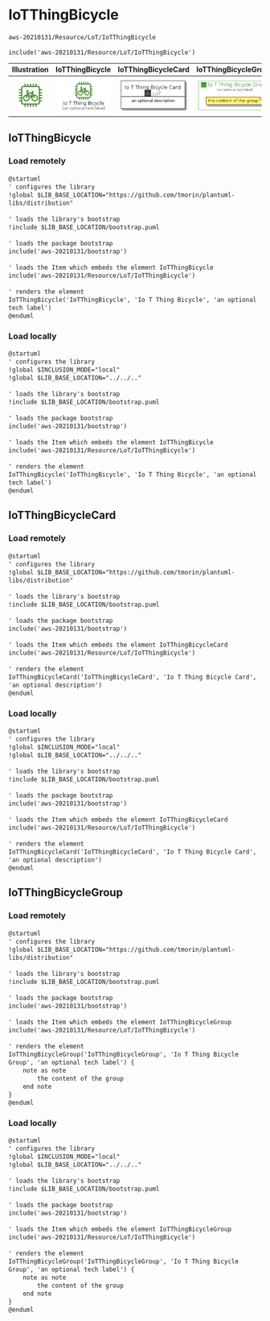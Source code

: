 # IoTThingBicycle


```text
aws-20210131/Resource/LoT/IoTThingBicycle
```

```text
include('aws-20210131/Resource/LoT/IoTThingBicycle')
```



| Illustration | IoTThingBicycle | IoTThingBicycleCard | IoTThingBicycleGroup |
| :---: | :---: | :---: | :---: |
| ![illustration for Illustration](../../../aws-20210131/Resource/LoT/IoTThingBicycle.png) | ![illustration for IoTThingBicycle](../../../aws-20210131/Resource/LoT/IoTThingBicycle.Local.png) | ![illustration for IoTThingBicycleCard](../../../aws-20210131/Resource/LoT/IoTThingBicycleCard.Local.png) | ![illustration for IoTThingBicycleGroup](../../../aws-20210131/Resource/LoT/IoTThingBicycleGroup.Local.png) |




## IoTThingBicycle

### Load remotely
```plantuml
@startuml
' configures the library
!global $LIB_BASE_LOCATION="https://github.com/tmorin/plantuml-libs/distribution"

' loads the library's bootstrap
!include $LIB_BASE_LOCATION/bootstrap.puml

' loads the package bootstrap
include('aws-20210131/bootstrap')

' loads the Item which embeds the element IoTThingBicycle
include('aws-20210131/Resource/LoT/IoTThingBicycle')

' renders the element
IoTThingBicycle('IoTThingBicycle', 'Io T Thing Bicycle', 'an optional tech label')
@enduml
```

### Load locally
```plantuml
@startuml
' configures the library
!global $INCLUSION_MODE="local"
!global $LIB_BASE_LOCATION="../../.."

' loads the library's bootstrap
!include $LIB_BASE_LOCATION/bootstrap.puml

' loads the package bootstrap
include('aws-20210131/bootstrap')

' loads the Item which embeds the element IoTThingBicycle
include('aws-20210131/Resource/LoT/IoTThingBicycle')

' renders the element
IoTThingBicycle('IoTThingBicycle', 'Io T Thing Bicycle', 'an optional tech label')
@enduml
```

## IoTThingBicycleCard

### Load remotely
```plantuml
@startuml
' configures the library
!global $LIB_BASE_LOCATION="https://github.com/tmorin/plantuml-libs/distribution"

' loads the library's bootstrap
!include $LIB_BASE_LOCATION/bootstrap.puml

' loads the package bootstrap
include('aws-20210131/bootstrap')

' loads the Item which embeds the element IoTThingBicycleCard
include('aws-20210131/Resource/LoT/IoTThingBicycle')

' renders the element
IoTThingBicycleCard('IoTThingBicycleCard', 'Io T Thing Bicycle Card', 'an optional description')
@enduml
```

### Load locally
```plantuml
@startuml
' configures the library
!global $INCLUSION_MODE="local"
!global $LIB_BASE_LOCATION="../../.."

' loads the library's bootstrap
!include $LIB_BASE_LOCATION/bootstrap.puml

' loads the package bootstrap
include('aws-20210131/bootstrap')

' loads the Item which embeds the element IoTThingBicycleCard
include('aws-20210131/Resource/LoT/IoTThingBicycle')

' renders the element
IoTThingBicycleCard('IoTThingBicycleCard', 'Io T Thing Bicycle Card', 'an optional description')
@enduml
```

## IoTThingBicycleGroup

### Load remotely
```plantuml
@startuml
' configures the library
!global $LIB_BASE_LOCATION="https://github.com/tmorin/plantuml-libs/distribution"

' loads the library's bootstrap
!include $LIB_BASE_LOCATION/bootstrap.puml

' loads the package bootstrap
include('aws-20210131/bootstrap')

' loads the Item which embeds the element IoTThingBicycleGroup
include('aws-20210131/Resource/LoT/IoTThingBicycle')

' renders the element
IoTThingBicycleGroup('IoTThingBicycleGroup', 'Io T Thing Bicycle Group', 'an optional tech label') {
    note as note
        the content of the group
    end note
}
@enduml
```

### Load locally
```plantuml
@startuml
' configures the library
!global $INCLUSION_MODE="local"
!global $LIB_BASE_LOCATION="../../.."

' loads the library's bootstrap
!include $LIB_BASE_LOCATION/bootstrap.puml

' loads the package bootstrap
include('aws-20210131/bootstrap')

' loads the Item which embeds the element IoTThingBicycleGroup
include('aws-20210131/Resource/LoT/IoTThingBicycle')

' renders the element
IoTThingBicycleGroup('IoTThingBicycleGroup', 'Io T Thing Bicycle Group', 'an optional tech label') {
    note as note
        the content of the group
    end note
}
@enduml
```

